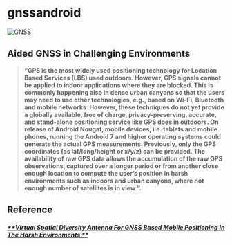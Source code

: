 # gnssandroid

![GNSS](http://people.oregonstate.edu/~tahamih/images/mobileapp.jpg)


## Aided GNSS in Challenging Environments

> **“GPS is the most widely used positioning technology for Location Based Services (LBS) used outdoors. However, GPS signals cannot be applied to indoor applications where they are blocked. This is commonly happening also in dense urban canyons so that the users may need to use other technologies, e.g., based on Wi-Fi, Bluetooth and mobile networks. However, these techniques do not yet provide a globally available, free of charge, privacy-preserving, accurate, and stand-alone positioning service like GPS does in outdoors.  On release of Android Nougat, mobile devices, i.e. tablets and mobile phones, running the Android 7 and higher operating systems could generate the actual GPS measurements. Previously, only the GPS coordinates (as lat/long/height or x/y/z) can be provided. The availability of raw GPS data allows the accumulation of the raw GPS observations, captured over a longer period or from another close enough location to compute the user’s position in harsh environments such as indoors and urban canyons, where not enough number of satellites is in view ”.**

## Reference  
##### [**Virtual Spatial Diversity Antenna For GNSS Based Mobile Positioning In The Harsh Environments **](https://www.ion.org/gnss/abstracts.cfm?paperID=6768)
